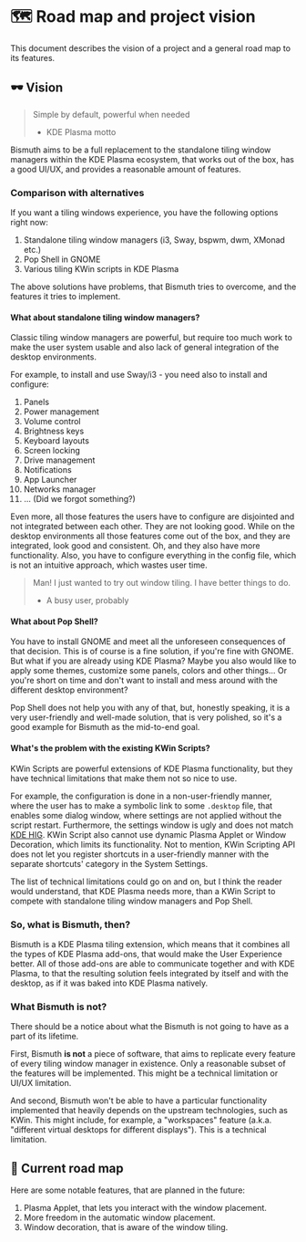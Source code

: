 <!--
  SPDX-FileCopyrightText: 2021-2022 Mikhail Zolotukhin <mail@gikari.com>
  SPDX-License-Identifier: MIT
-->

# 🗺️ Road map and project vision

This document describes the vision of a project and a general road map to its
features.

## 🕶️ Vision

> Simple by default, powerful when needed
>
> - KDE Plasma motto

Bismuth aims to be a full replacement to the standalone tiling window managers
within the KDE Plasma ecosystem, that works out of the box, has a good UI/UX,
and provides a reasonable amount of features.

### Comparison with alternatives

If you want a tiling windows experience, you have the following options right
now:

1. Standalone tiling window managers (i3, Sway, bspwm, dwm, XMonad etc.)
2. Pop Shell in GNOME
3. Various tiling KWin scripts in KDE Plasma

The above solutions have problems, that Bismuth tries to overcome, and the
features it tries to implement.

#### What about standalone tiling window managers?

Classic tiling window managers are powerful, but require too much work to make
the user system usable and also lack of general integration of the desktop
environments.

For example, to install and use Sway/i3 - you need also to install and
configure:

1. Panels
2. Power management
3. Volume control
4. Brightness keys
5. Keyboard layouts
6. Screen locking
7. Drive management
8. Notifications
9. App Launcher
10. Networks manager
11. ... (Did we forgot something?)

Even more, all those features the users have to configure are disjointed and
not integrated between each other. They are not looking good. While on the
desktop environments all those features come out of the box, and they are
integrated, look good and consistent. Oh, and they also have more
functionality. Also, you have to configure everything in the config file, which
is not an intuitive approach, which wastes user time.

> Man! I just wanted to try out window tiling. I have better things to do.
>
> - A busy user, probably

#### What about Pop Shell?

You have to install GNOME and meet all the unforeseen consequences of that
decision. This is of course is a fine solution, if you're fine with GNOME. But
what if you are already using KDE Plasma? Maybe you also would like to apply
some themes, customize some panels, colors and other things... Or you're short
on time and don't want to install and mess around with the different desktop
environment?

Pop Shell does not help you with any of that, but, honestly speaking, it is a
very user-friendly and well-made solution, that is very polished, so it's a
good example for Bismuth as the mid-to-end goal.

#### What's the problem with the existing KWin Scripts?

KWin Scripts are powerful extensions of KDE Plasma functionality, but they have
technical limitations that make them not so nice to use.

For example, the configuration is done in a non-user-friendly manner, where the
user has to make a symbolic link to some `.desktop` file, that enables some
dialog window, where settings are not applied without the script restart.
Furthermore, the settings window is ugly and does not match [KDE
HIG](https://develop.kde.org/hig/). KWin Script also cannot use dynamic Plasma
Applet or Window Decoration, which limits its functionality. Not to mention,
KWin Scripting API does not let you register shortcuts in a user-friendly
manner with the separate shortcuts' category in the System Settings.

The list of technical limitations could go on and on, but I think the reader
would understand, that KDE Plasma needs more, than a KWin Script to compete
with standalone tiling window managers and Pop Shell.

### So, what is Bismuth, then?

Bismuth is a KDE Plasma tiling extension, which means that it combines all the
types of KDE Plasma add-ons, that would make the User Experience better. All of
those add-ons are able to communicate together and with KDE Plasma, to that the
resulting solution feels integrated by itself and with the desktop, as if it
was baked into KDE Plasma natively.

### What Bismuth is not?

There should be a notice about what the Bismuth is not going to have as a part
of its lifetime.

First, Bismuth **is not** a piece of software, that aims to replicate every
feature of every tiling window manager in existence. Only a reasonable subset
of the features will be implemented. This might be a technical limitation or
UI/UX limitation.

And second, Bismuth won't be able to have a particular functionality
implemented that heavily depends on the upstream technologies, such as KWin.
This might include, for example, a "workspaces" feature (a.k.a. "different
virtual desktops for different displays"). This is a technical limitation.

## 🧭 Current road map

Here are some notable features, that are planned in the future:

1. Plasma Applet, that lets you interact with the window placement.
2. More freedom in the automatic window placement.
3. Window decoration, that is aware of the window tiling.
